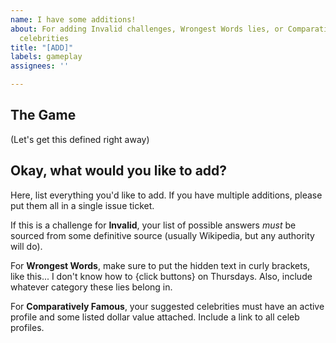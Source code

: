 ```yaml
---
name: I have some additions!
about: For adding Invalid challenges, Wrongest Words lies, or Comparatively Famous
  celebrities
title: "[ADD]"
labels: gameplay
assignees: ''

---
```


## The Game
(Let's get this defined right away)

## Okay, what would you like to add?

Here, list everything you'd like to add. If you have multiple additions, please put them all in a single issue ticket.

If this is a challenge for **Invalid**, your list of possible answers *must* be sourced from some definitive source (usually Wikipedia, but any authority will do).

For **Wrongest Words**, make sure to put the hidden text in curly brackets, like this...
I don't know how to {click buttons} on Thursdays.
Also, include whatever category these lies belong in.

For **Comparatively Famous**, your suggested celebrities must have an active profile and some listed dollar value attached. Include a link to all celeb profiles.
